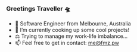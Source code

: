 ### Greetings Traveller 🛸

- 🦘 Software Engineer from Melbourne, Australia
- 🍳 I’m currently cooking up some cool projects!
- ⚖️ Trying to manage my work-life imbalance...
- 📫 Feel free to get in contact: <me@fmz.pw>

<!--- 👀 [https://www.youtube.com/watch?v=5rAOyh7YmEc&ab](https://www.youtube.com/watch?v=5rAOyh7YmEc&ab) -->
